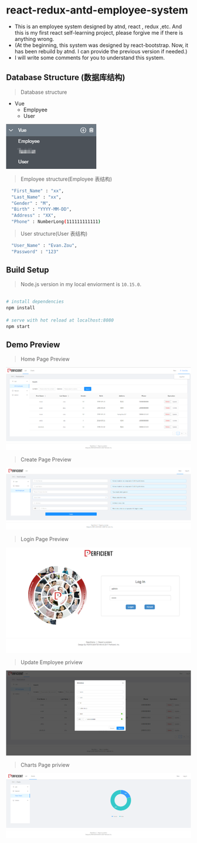 # react-redux-antd-employee-system

- This is an employee system designed by atnd, react , redux ,etc. And this is my first react self-learning project, please forgive me if there is anything wrong.
- (At the beginning, this system was designed by react-bootstrap. Now, it has been rebuild by atnd. I can provide the previous version if needed.)
- I will write some comments for you to understand this system.

## Database Structure (数据库结构)

> Database structure

- Vue
  - Emplpyee
  - User

![alt text](/app/assets/Database-structure.jpg 'Database structure')

> Employee structure(Employee 表结构)

```bash
  "First_Name" : "xx",
  "Last_Name" : "xx",
  "Gender" : "M",
  "Birth" : "YYYY-MM-DD",
  "Address" : "XX",
  "Phone" : NumberLong(111111111111)
```

> User structure(User 表结构)

```bash
  "User_Name" : "Evan.Zou",
  "Password" : "123"
```

## Build Setup

> Node.js version in my local enviorment is `10.15.0`.

```bash

# install dependencies
npm install

# serve with hot reload at localhost:8080
npm start
```

## Demo Preview

> Home Page Preview

![alt text](/app/assets/preview-home.jpg 'Home page preview')

> Create Page Preview

![alt text](/app/assets/preview-new.jpg 'Create page preview')

> Login Page Preview

![alt text](/app/assets/preview-login.jpg 'Login page preview')

> Update Employee priview

![alt text](/app/assets/preview-update.jpg 'Update page preview')

> Charts Page priview

![alt text](/app/assets/preview-chart.jpg 'Charts page preview')
